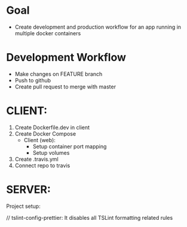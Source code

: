 # Goal

- Create development and production workflow for an app running in multiple docker containers

# Development Workflow

- Make changes on FEATURE branch
- Push to github
- Create pull request to merge with master

# CLIENT:

1. Create Dockerfile.dev in client
2. Create Docker Compose
   - Client (web):
     - Setup container port mapping
     - Setup volumes
3. Create .travis.yml
4. Connect repo to travis

# SERVER:

Project setup:

// tslint-config-prettier: It disables all TSLint formatting related rules
